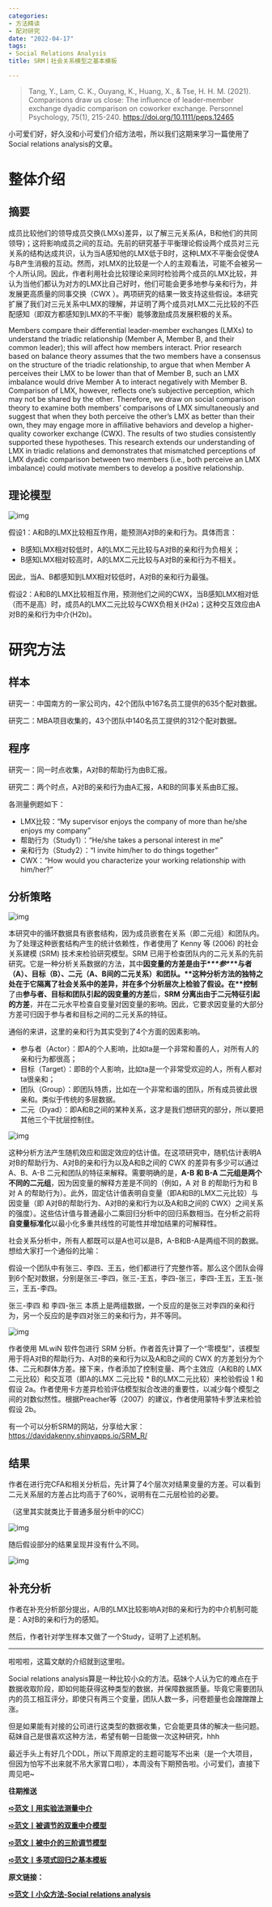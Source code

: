 ```yaml
---
categories:
- 方法精读
- 配对研究
date: "2022-04-17"
tags:
- Social Relations Analysis
title: SRM丨社会关系模型之基本模板

---
```


>Tang, Y., Lam, C. K., Ouyang, K., Huang, X., & Tse, H. H. M. (2021). Comparisons draw us close: The influence of leader‐member exchange dyadic comparison on coworker exchange. Personnel Psychology, 75(1), 215-240. https://doi.org/10.1111/peps.12465 

<!--more-->

小可爱们好，好久没和小可爱们介绍方法啦，所以我们这期来学习一篇使用了Social relations analysis的文章。

# 整体介绍

## 摘要

成员比较他们的领导成员交换(LMXs)差异，以了解三元关系(A，B和他们的共同领导)；这将影响成员之间的互动。先前的研究基于平衡理论假设两个成员对三元关系的结构达成共识，认为当A感知他的LMX低于B时，这种LMX不平衡会促使A与B产生消极的互动。然而，对LMX的比较是一个人的主观看法，可能不会被另一个人所认同。因此，作者利用社会比较理论来同时检验两个成员的LMX比较，并认为当他们都认为对方的LMX比自己好时，他们可能会更多地参与亲和行为，并发展更高质量的同事交换（CWX ）。两项研究的结果一致支持这些假设。本研究扩展了我们对三元关系中LMX的理解，并证明了两个成员对LMX二元比较的不匹配感知（即双方都感知到LMX的不平衡）能够激励成员发展积极的关系。

Members compare their differential leader-member exchanges (LMXs) to understand the triadic relationship (Member A, Member B, and their common leader); this will affect how members interact. Prior research based on balance theory assumes that the two members have a consensus on the structure of the triadic relationship, to argue that when Member A perceives their LMX to be lower than that of Member B, such an LMX imbalance would drive Member A to interact negatively with Member B. Comparison of LMX, however, reflects one’s subjective perception, which may not be shared by the other. Therefore, we draw on social comparison theory to examine both members’ comparisons of LMX simultaneously and suggest that when they both perceive the other’s LMX as better than their own, they may engage more in affiliative behaviors and develop a higher-quality coworker exchange (CWX). The results of two studies consistently supported these hypotheses. This research extends our understanding of LMX in triadic relations and demonstrates that mismatched perceptions of LMX dyadic comparison between two members (i.e., both perceive an LMX imbalance) could motivate members to develop a positive relationship.

## 理论模型

![img](https://tie-1315290370.cos.ap-beijing.myqcloud.com/TIE/202309112224568.png)

假设1：A和B的LMX比较相互作用，能预测A对B的亲和行为。具体而言：

- B感知LMX相对较低时，A的LMX二元比较与A对B的亲和行为负相关；
- B感知LMX相对较高时，A的LMX二元比较与A对B的亲和行为不相关。

因此，当A、B都感知到LMX相对较低时，A对B的亲和行为最强。

假设2：A和B的LMX比较相互作用，预测他们之间的CWX，当B感知LMX相对低（而不是高）时，成员A的LMX二元比较与CWX负相关(H2a)；这种交互效应由A对B的亲和行为中介(H2b)。

# 研究方法

## 样本

研究一：中国南方的一家公司内，42个团队中167名员工提供的635个配对数据。

研究二：MBA项目收集的，43个团队中140名员工提供的312个配对数据。

## 程序

研究一：同一时点收集，A对B的帮助行为由B汇报。

研究二：两个时点，A对B的亲和行为由A汇报，A和B的同事关系由B汇报。

各测量例题如下：

- LMX比较：“My supervisor enjoys the company of more than he/she enjoys my company”
- 帮助行为（Study1）：“He/she takes a personal interest in me”
- 亲和行为（Study2）：“I invite him/her to do things together”
- CWX：“How would you characterize your working relationship with him/her?”

## 分析策略

![img](https://tie-1315290370.cos.ap-beijing.myqcloud.com/TIE/202309112224760.png)

本研究中的循环数据具有嵌套结构，因为成员嵌套在关系（即二元组）和团队内。为了处理这种嵌套结构产生的统计依赖性，作者使用了 Kenny 等 (2006) 的社会关系建模 (SRM) 技术来检验研究模型。SRM 已用于检查团队内的二元关系的先前研究。它是一种分析关系数据的方法，其中**因变量的方差是由于\**\*\*参\*\**\*与者（A）、目标（B）、二元（A、B间的二元关系）和团队。\**这种分析方法的独特之处在于它隔离了社会关系中的差异，并在多个分析层次上检验了假设。在\**控制**了由**参与者、目标和团队引起的因变量的方差**后，**SRM 分离出由于二元特征引起的方差**，并在二元水平检查自变量对因变量的影响。因此，它要求因变量的大部分方差可归因于参与者和目标之间的二元关系的特征。

通俗的来讲，这里的亲和行为其实受到了4个方面的因素影响。

- 参与者（Actor）：即A的个人影响，比如ta是一个非常和善的人，对所有人的亲和行为都很高；
- 目标（Target）：即B的个人影响，比如ta是一个非常受欢迎的人，所有人都对ta很亲和；
- 团队（Group）：即团队特质，比如在一个非常和谐的团队，所有成员彼此很亲和。类似于传统的多层数据。
- 二元（Dyad）：即A和B之间的某种关系，这才是我们想研究的部分，所以要把其他三个干扰层控制住。

![img](https://tie-1315290370.cos.ap-beijing.myqcloud.com/TIE/202309112224615.png)

这种分析方法产生随机效应和固定效应的估计值。在这项研究中，随机估计表明A对B的帮助行为、A对B的亲和行为以及A和B之间的 CWX 的差异有多少可以通过 A、B、A-B 二元和团队的特征来解释。需要明确的是，**A-B 和 B-A 二元组是两个不同的二元组**，因为因变量的解释方差是不同的（例如，A 对 B 的帮助行为和 B 对 A 的帮助行为）。此外，固定估计值表明自变量（即A和B的LMX二元比较）与因变量（即 A对B的帮助行为、A对B的亲和行为以及A和B之间的 CWX）之间关系的强度）。这些估计值与普通最小二乘回归分析中的回归系数相当。在分析之前将**自变量标准化**以最小化多重共线性的可能性并增加结果的可解释性。

社会关系分析中，所有人都既可以是A也可以是B，A-B和B-A是两组不同的数据。想给大家打一个通俗的比喻：

假设一个团队中有张三、李四、王五，他们都进行了完整作答。那么这个团队会得到6个配对数据，分别是张三-李四，张三-王五，李四-张三，李四-王五，王五-张三，王五-李四。

张三-李四 和 李四-张三 本质上是两组数据，一个反应的是张三对李四的亲和行为，另一个反应的是李四对张三的亲和行为，并不等同。

![img](https://tie-1315290370.cos.ap-beijing.myqcloud.com/TIE/202309112224711.png)

作者使用 MLwiN 软件包进行 SRM 分析。作者首先计算了一个“零模型”，该模型用于将A对B的帮助行为、A对B的亲和行为以及A和B之间的 CWX 的方差划分为个体、二元和群体方差。接下来，作者添加了控制变量、两个主效应（A和B的 LMX二元比较）和交互项（即A的LMX 二元比较 * B的LMX二元比较）来检验假设 1 和假设 2a。作者使用卡方差异检验评估模型拟合改进的重要性，以减少每个模型之间的对数似然性。根据Preacher等（2007）的建议，作者使用蒙特卡罗法来检验假设 2b。

有一个可以分析SRM的网站，分享给大家：https://davidakenny.shinyapps.io/SRM_R/

## 结果

作者在进行完CFA和相关分析后，先计算了4个层次对结果变量的方差。可以看到二元关系层的方差占比均高于了60%，说明有在二元层检验的必要。

（这里其实就类比于普通多层分析中的ICC）

![img](https://tie-1315290370.cos.ap-beijing.myqcloud.com/TIE/202309112224674.png)

随后假设部分的结果呈现并没有什么不同。

![img](https://tie-1315290370.cos.ap-beijing.myqcloud.com/TIE/202309112224826.png)

## 补充分析

作者在补充分析部分提出，A/B的LMX比较影响A对B的亲和行为的中介机制可能是：A对B的亲和行为的感知。

然后，作者针对学生样本又做了一个Study，证明了上述机制。

------

啦啦啦，这篇文献的介绍就到这里啦。

Social relations analysis算是一种比较小众的方法。萜妹个人认为它的难点在于数据收取阶段，即如何能获得这种类型的数据，并保障数据质量。毕竟它需要团队内的员工相互评分，即使只有两三个变量，团队人数一多，问卷题量也会蹭蹭蹭上涨。

但是如果能有对接的公司进行这类型的数据收集，它会能更具体的解决一些问题。萜妹自己是很喜欢这种方法，希望有朝一日能做一次这种研究，hhh

最近手头上有好几个DDL，所以下周原定的主题可能写不出来（是一个大项目，但因为怕写不出来就不吊大家胃口啦），本周没有下期预告啦。小可爱们，直接下周见吧~

**往期推送**

**[➪范文丨用实验法测量中介](https://mp.weixin.qq.com/s?__biz=MzIwMDk1OTM2OQ==&mid=2247486111&idx=1&sn=c300df10563e32f79aba1b32f0d708a0&chksm=96f47e79a183f76fd54619d2dde5349490d24980347424d9af5dbb5c2f1b13691796c6a64a3f&token=1659733197&lang=zh_CN&scene=21#wechat_redirect)**

**[➪范文丨被调节的双重中介模型](https://mp.weixin.qq.com/s?__biz=MzIwMDk1OTM2OQ==&mid=2247485713&idx=1&sn=ef4a2a2ffe951a42248d96fd6d970e43&chksm=96f47df7a183f4e172978aacd0fb7dc61ce498cd52997533350c2c15acc6486c0ef453493fff&token=2121147346&lang=zh_CN&scene=21#wechat_redirect)**

**[➪范文丨被中介的三阶调节模型](https://mp.weixin.qq.com/s?__biz=MzIwMDk1OTM2OQ==&mid=2247485685&idx=1&sn=8105590f688682b7f9c0ceaab71ee384&chksm=96f47c13a183f50562c3eb769695172464a0d5da5939ef7b1be50b5901eea5e7f010864e0331&token=2121147346&lang=zh_CN&scene=21#wechat_redirect)**

**[➪范文丨多项式回归之基本模板](https://mp.weixin.qq.com/s?__biz=MzIwMDk1OTM2OQ==&mid=2247485737&idx=1&sn=d4fceb03a0d0c4e827a43ee726307b42&chksm=96f47dcfa183f4d9bb2ed394d8ad0013c5da87d52068b105e9412ef9f074e37ab3e53e09a08d&token=2121147346&lang=zh_CN&scene=21#wechat_redirect)**

**原文链接：**

**[➪范文丨小众方法-Social relations analysis](https://mp.weixin.qq.com/s?__biz=MzIwMDk1OTM2OQ==&mid=2247486555&idx=1&sn=01d0ac6da97e91e66b6cc32511a31c1f&chksm=96f478bda183f1abc3a4cd6f012f96ac0a41c87ed1455ffb524a68c46191beb137af81947d20&scene=21#wechat_redirect)**

